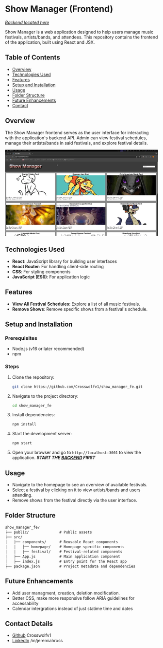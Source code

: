# Show Manager (Frontend)
*[Backend located here](https://github.com/Crosswolfv1/show_manager_be)*

Show Manager is a web application designed to help users manage music festivals, artists/bands, and attendees. This repository contains the frontend of the application, built using React and JSX.

## Table of Contents
- [Overview](#overview)
- [Technologies Used](#technologies-used)
- [Features](#features)
- [Setup and Installation](#setup-and-installation)
- [Usage](#usage)
- [Folder Structure](#folder-structure)
- [Future Enhancements](#future-enhancements)
- [Contact](#contact_details)

## Overview
The Show Manager frontend serves as the user interface for interacting with the application's backend API. Admin can view festival schedules, manage their artists/bands in said festivals, and explore festival details.

![Demo Gif](public/newgif.gif)

## Technologies Used
- **React**: JavaScript library for building user interfaces
- **React Router**: For handling client-side routing
- **CSS**: For styling components
- **JavaScript (ES6)**: For application logic

## Features
- **View All Festival Schedules**: Explore a list of all music festivals.
- **Remove Shows**: Remove specific shows from a festival's schedule.

## Setup and Installation

### Prerequisites
- Node.js (v16 or later recommended)
- npm 

### Steps
1. Clone the repository:
   ```bash
   git clone https://github.com/Crosswolfv1/show_manager_fe.git
   ```
2. Navigate to the project directory:
   ```bash
   cd show_manager_fe
   ```
3. Install dependencies:
   ```bash
   npm install
   ```
4. Start the development server:
   ```bash
   npm start
   ```
5. Open your browser and go to `http://localhost:3001` to view the application. ***START THE [BACKEND](https://github.com/Crosswolfv1/show_manager_be) FIRST***

## Usage
- Navigate to the homepage to see an overview of available festivals.
- Select a festival by clicking on it to view artists/bands and users attending.
- Remove shows from the festival directly via the user interface.

## Folder Structure
```
show_manager_fe/
├── public/              # Public assets
├── src/
│   ├── components/      # Reusable React components
│   │   ├── homepage/    # Homepage-specific components
│   │   ├── festival/    # Festival-related components
│   ├── App.js           # Main application component
│   ├── index.js         # Entry point for the React app
├── package.json         # Project metadata and dependencies
```

## Future Enhancements
- Add user managment, creation, deletion modification.
- Better CSS, make more responsive follow ARIA guidelines for accessability
- Calendar intergrations instead of just statime time and dates

## Contact Details
- [Github](https://github.com/Crosswolfv1) Crosswolfv1
- [LinkedIn](https://www.linkedin.com/in/jeremiahross/) /in/jeremiahross
